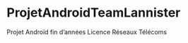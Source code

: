 ProjetAndroidTeamLannister
=========================

Projet Androïd fin d’années Licence Réseaux Télécoms
